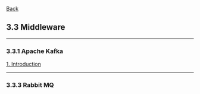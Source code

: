 [Back](../../README.md)

## 3.3 Middleware

<hr>

### 3.3.1 Apache Kafka

[1. Introduction](Kafka/1_Introduction.md)

<hr>

### 3.3.3 Rabbit MQ

